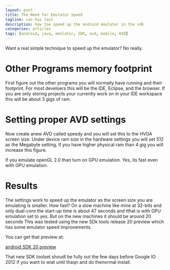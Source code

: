 ```yaml
---
layout: post
title: The Need for Emulator Speed
tagline: can haz fast
description: how toe speed up the android emulator in the sdk
categories: articles
tags: [android, java, emulator, SDK, avd, mobile, AVD]
---
```


Want a real simple technique to speed up the emulator?  No really.

# Other Programs memory footprint

First figure out the other programs you will normally have running and their footprint.
For most develoers this will be the IDE, Eclipse, and the browser. If you are 
only storing projects your currently work on in your IDE workspace this will be 
about 3 gigs of ram.

# Setting proper AVD settings

Now create anew AVD called speedy and you will set this to the HVGA screen size.
Under device ram size in the hardware settings you will set 512 as the Megabyte 
setting, if you have higher physical ram than 4 gig you will increase this figure.

If you emulate openGL 2.0 than turn on GPU emulation. Yes, its fast even with 
GPU emulation.

# Results

The settings work to speed up the emulator as the screen size you are emulating 
is smaller. How fast? On a slow machine like mine at 32-bits and only dual-core 
the start-up time is about 47 seconds and tthat is with GPU emulation set to yes. 
But on the new machines it should be around 20 seconds This was tested using the 
new SDk tools release 20 preview which has some emulator speed improvements.

You can get that preview at:

[ android SDK 20 preview](http://tools.android.com/download/adt-20-preview)

That new SDK toolset shoudl be fully out the few days before Google IO 2012
if you want to wiat until thaqn and do thenormal install.
